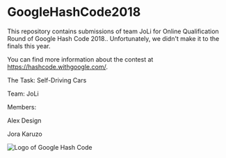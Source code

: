 # GoogleHashCode2018

This repository contains submissions of team JoLi for Online Qualification Round of Google Hash Code 2018.. Unfortunately, we didn't make it to the finals this year.

You can find more information about the contest at https://hashcode.withgoogle.com/.

The Task: Self-Driving Cars

Team: JoLi

Members:

Alex Design

Jora Karuzo

![Logo of Google Hash Code](https://hashcode.withgoogle.com/resources/logo/hashcode_hero.png)
